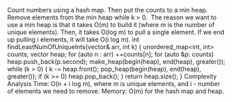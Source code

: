 Count numbers using a hash map. Then put the counts to a min heap. Remove elements from the min heap while k > 0.
​
The reason we want to use a min heap is that it takes O(m) to build it (where m is the number of unique elements). Then, it takes O(log m) to pull a single element. If we end up pulling i elements, it will take O(i log m).
int findLeastNumOfUniqueInts(vector<int>& arr, int k) {
unordered_map<int, int> counts;
vector<int> heap;
for (auto n : arr)
++counts[n];
for (auto &p: counts)
heap.push_back(p.second);
make_heap(begin(heap), end(heap), greater<int>());
while (k > 0) {
k -= heap.front();
pop_heap(begin(heap), end(heap), greater<int>());
if (k >= 0)
heap.pop_back();
}
return heap.size();
}
Complexity Analysis
​
Time: O(n + i log m), where m is unique elements, and i - number of elements we need to remove.
Memory: O(m) for the hash map and heap.